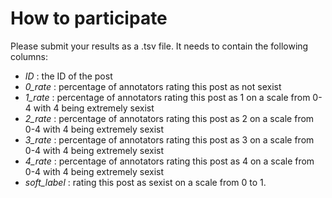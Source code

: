# How to participate

Please submit your results as a .tsv file. It needs to contain the following columns: 
* *ID* : the ID of the post
* *0_rate* : percentage of annotators rating this post as not sexist
* *1_rate* : percentage of annotators rating this post as 1 on a scale from 0-4 with 4 being extremely sexist
* *2_rate* : percentage of annotators rating this post as 2 on a scale from 0-4 with 4 being extremely sexist
* *3_rate* : percentage of annotators rating this post as 3 on a scale from 0-4 with 4 being extremely sexist
* *4_rate* : percentage of annotators rating this post as 4 on a scale from 0-4 with 4 being extremely sexist
* *soft_label* : rating this post as sexist on a scale from 0 to 1.
